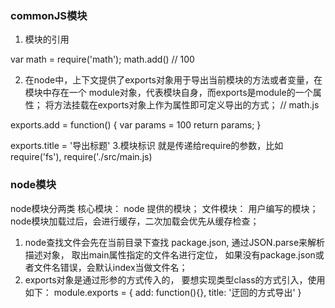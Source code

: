 ### commonJS模块

1. 模块的引用

var math = require('math'); 
math.add() // 100

2. 在node中，上下文提供了exports对象用于导出当前模块的方法或者变量，在模块中存在一个 module对象，代表模块自身，而exports是module的一个属性；
将方法挂载在exports对象上作为属性即可定义导出的方式；
// math.js

exports.add = function() {
  var params = 100
  return params;
}

exports.title = '导出标题'
3.模块标识
就是传递给require的参数，比如 require('fs'), require('./src/main.js)

### node模块

node模块分两类 核心模块： node 提供的模块； 文件模块： 用户编写的模块；
node模块加载过后，会进行缓存，二次加载会优先从缓存检查；

1. node查找文件会先在当前目录下查找 package.json, 通过JSON.parse来解析描述对象， 取出main属性指定的文件名进行定位， 如果没有package.json或者文件名错误，会默认index当做文件名；
2. exports对象是通过形参的方式传入的， 要想实现类型class的方式引入，使用如下：
module.exports = {
  add: function(){},
  title: '迂回的方式导出'
}